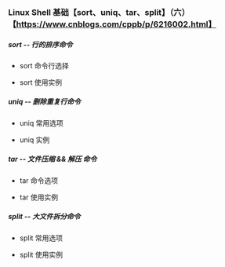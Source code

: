 ### Linux Shell 基础【sort、uniq、tar、split】（六）【https://www.cnblogs.com/cppb/p/6216002.html】

##### sort -- 行的排序命令

- sort 命令行选择

- sort 使用实例


##### uniq -- 删除重复行命令

- uniq 常用选项

- uniq 实例


##### tar -- 文件压缩 && 解压 命令

- tar 命令选项

- tar 使用实例


##### split -- 大文件拆分命令

- split 常用选项

- split 使用实例
